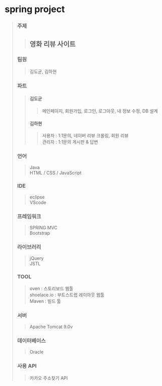 # spring project
> ### 주제
>> ## 영화 리뷰 사이트
> ### 팀원 
>> 김도균, 김하현
> ### 파트
>> #### 김도균
>>> 메인페이지, 회원가입, 로그인, 로그아웃, 내 정보 수정, DB 설계 <br>
>> #### 김하현 <br>
>>> 사용자 : 1:1문의, 네이버 리뷰 크롤링, 회원 리뷰 <br>
>>> 관리자 : 1:1문의 게시판 & 답변
> ### 언어
>> Java <br>
>> HTML / CSS / JavaScript
> ### IDE
>> eclipse <br>
>> VScode
> ### 프레임워크
>> SPRING MVC <br>
>> Bootstrap
> ### 라이브러리
>> jQuery <br>
>> JSTL
> ### TOOL
>> oven : 스토리보드 웹툴 <br>
>> shoelace.io : 부트스트랩 레이아웃 웹툴 <br>
>> Maven : 빌드 툴
> ### 서버
>> Apache Tomcat 9.0v
> ### 데이터베이스
>> Oracle
> ### 사용 API
>> 카카오 주소찾기 API

